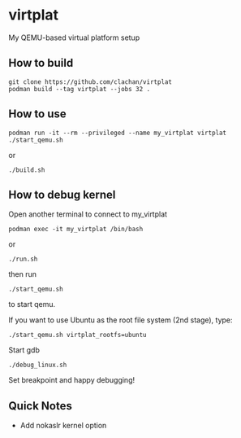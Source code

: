 # virtplat
My QEMU-based virtual platform setup

## How to build

```shell
git clone https://github.com/clachan/virtplat
podman build --tag virtplat --jobs 32 .
```

## How to use

```shell
podman run -it --rm --privileged --name my_virtplat virtplat
./start_qemu.sh
```
or
```shell
./build.sh
```

## How to debug kernel

Open another terminal to connect to my_virtplat
```shell
podman exec -it my_virtplat /bin/bash
```
or
```shell
./run.sh
```
then run
```shell
./start_qemu.sh
```
to start qemu.

If you want to use Ubuntu as the root file system (2nd stage), type:
```shell
./start_qemu.sh virtplat_rootfs=ubuntu
```

Start gdb
```shell
./debug_linux.sh
```

Set breakpoint and happy debugging!

## Quick Notes

* Add nokaslr kernel option
